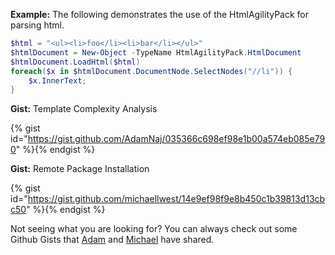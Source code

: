 **Example:** The following demonstrates the use of the HtmlAgilityPack for parsing html.

```powershell
$html = "<ul><li>foo</li><li>bar</li></ul>"
$htmlDocument = New-Object -TypeName HtmlAgilityPack.HtmlDocument
$htmlDocument.LoadHtml($html)
foreach($x in $htmlDocument.DocumentNode.SelectNodes("//li")) {
    $x.InnerText;
}
```

**Gist:** Template Complexity Analysis

{% gist id="https://gist.github.com/AdamNaj/035366c698ef98e1b00a574eb085e790" %}{% endgist %}

**Gist:** Remote Package Installation

{% gist id="https://gist.github.com/michaellwest/14e9ef98f9e8b450c1b39813d13cbc50" %}{% endgist %}

Not seeing what you are looking for? You can always check out some Github Gists that [Adam][1] and [Michael][2] have shared.

[1]: https://gist.github.com/adamnaj
[2]: https://gist.github.com/michaellwest
